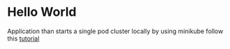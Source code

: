 # Hello World
Application than starts a single pod cluster locally by using minikube follow this [tutorial](https://kubernetes.io/docs/tutorials/hello-minikube/)